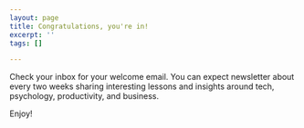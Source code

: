 ```yaml
---
layout: page
title: Congratulations, you're in!
excerpt: ''
tags: []

---
```

Check your inbox for your welcome email.  You can expect newsletter about every two weeks sharing interesting lessons and insights around tech, psychology, productivity, and business.

Enjoy!